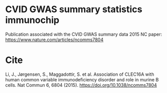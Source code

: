 # CVID GWAS summary statistics immunochip
Publication associated with the CVID GWAS summary data 2015 NC paper: https://www.nature.com/articles/ncomms7804  
# Cite  
Li, J., Jørgensen, S., Maggadottir, S. et al. Association of CLEC16A with human common variable immunodeficiency disorder and role in murine B cells. Nat Commun 6, 6804 (2015). https://doi.org/10.1038/ncomms7804
